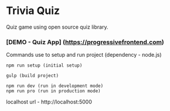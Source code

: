 # Trivia Quiz
Quiz game using open source quiz library.

### [DEMO - Quiz App] (https://progressivefrontend.com)

Commands use to setup and run project (dependency - node.js)

```
npm run setup (initial setup)

gulp (build project)

npm run dev (run in development mode)
npm run pro (run in production mode)

```

localhost url - http://localhost:5000

